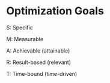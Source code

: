 # Optimization Goals

S: Specific

M: Measurable

A: Achievable (attainable)

R: Result-based (relevant)

T: Time-bound (time-driven)
